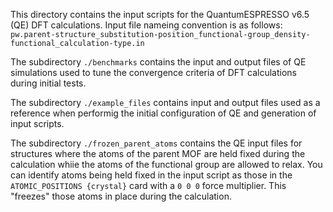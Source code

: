This directory contains the input scripts for the QuantumESPRESSO v6.5 (QE) DFT calculations. Input file nameing convention is as follows:
`pw.parent-structure_substitution-position_functional-group_density-functional_calculation-type.in`

The subdirectory `./benchmarks` contains the input and output files of QE simulations used to tune the convergence criteria of DFT calculations during initial tests.

The subdirectory `./example_files` contains input and output files used as a reference when performig the initial configuration of QE and generation of input scripts. 

The subdirectory `./frozen_parent_atoms` contains the QE input files for structures where the atoms of the parent MOF are held fixed during the calculation whiie the atoms of the functional group are allowed to relax. You can identify atoms being held fixed in the input script as those in the `ATOMIC_POSITIONS {crystal}` card with a `0 0 0` force multiplier. This "freezes" those atoms in place during the calculation.

